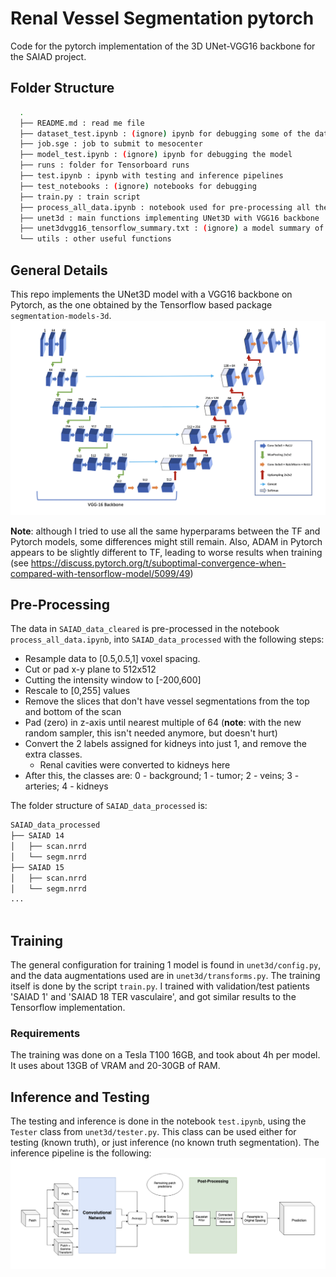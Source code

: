 # Renal Vessel Segmentation pytorch
Code for the pytorch implementation of the 3D UNet-VGG16 backbone for the SAIAD project.

## Folder Structure
```bash
  .
  ├── README.md : read me file
  ├── dataset_test.ipynb : (ignore) ipynb for debugging some of the dataset functions
  ├── job.sge : job to submit to mesocenter
  ├── model_test.ipynb : (ignore) ipynb for debugging the model
  ├── runs : folder for Tensorboard runs
  ├── test.ipynb : ipynb with testing and inference pipelines
  ├── test_notebooks : (ignore) notebooks for debugging
  ├── train.py : train script
  ├── process_all_data.ipynb : notebook used for pre-processing all the scans
  ├── unet3d : main functions implementing UNet3D with VGG16 backbone
  ├── unet3dvgg16_tensorflow_summary.txt : (ignore) a model summary of the Tensorflow version of the model
  └── utils : other useful functions
```
## General Details
This repo implements the UNet3D model with a VGG16 backbone on Pytorch, as the one obtained by the Tensorflow based package `segmentation-models-3d`.
![alt text](network_architecture.png)

**Note**: although I tried to use all the same hyperparams between the TF and Pytorch models, some differences might still remain. Also, ADAM in Pytorch appears to be slightly different to TF, leading to worse results when training (see https://discuss.pytorch.org/t/suboptimal-convergence-when-compared-with-tensorflow-model/5099/49)

## Pre-Processing
The data in `SAIAD_data_cleared` is pre-processed in the notebook `process_all_data.ipynb`, into `SAIAD_data_processed` with the following steps:

 - Resample data to [0.5,0.5,1] voxel spacing.
 - Cut or pad x-y plane to 512x512
 - Cutting the intensity window to [-200,600]
 - Rescale to [0,255] values
 - Remove the slices that don't have vessel segmentations from the top and bottom of the scan
 - Pad (zero) in z-axis until nearest multiple of 64 (**note**: with the new random sampler, this isn't needed anymore, but doesn't hurt)
 - Convert the 2 labels assigned for kidneys into just 1, and remove the extra classes.
      - Renal cavities were converted to kidneys here
 - After this, the classes are:
0 - background; 1 - tumor; 2 - veins; 3 - arteries; 4 - kidneys

The folder structure of `SAIAD_data_processed` is:
```bash
SAIAD_data_processed
├── SAIAD 14
│   ├── scan.nrrd
│   └── segm.nrrd
├── SAIAD 15
│   ├── scan.nrrd
│   └── segm.nrrd
...
  
```

## Training
The general configuration for training 1 model is found in `unet3d/config.py`, and the data augmentations used are in `unet3d/transforms.py`. The training itself is done by the script `train.py`. I trained with validation/test patients 'SAIAD 1' and 'SAIAD 18 TER vasculaire', and got similar results to the Tensorflow implementation.

### Requirements
The training was done on a Tesla T100 16GB, and took about 4h per model. It uses about 13GB of VRAM and 20-30GB of RAM.

## Inference and Testing
The testing and inference is done in the notebook `test.ipynb`, using the `Tester` class from `unet3d/tester.py`. This class can be used either for testing (known truth), or just inference (no known truth segmentation). The inference pipeline is the following:
![alt text](infer_pipeline.png)
